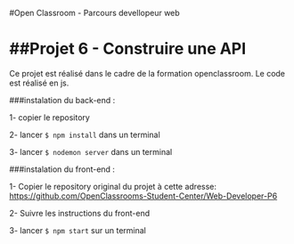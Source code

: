 #Open Classroom - Parcours devellopeur web

##Projet 6 - Construire une API
=============

Ce projet est réalisé dans le cadre de la formation openclassroom.
Le code est réalisé en js.

###instalation du back-end :

1- copier le repository

2- lancer `$ npm install` dans un terminal

3- lancer `$ nodemon server` dans un terminal

###instalation du front-end :

1- Copier le repository original du projet à cette adresse: https://github.com/OpenClassrooms-Student-Center/Web-Developer-P6

2- Suivre les instructions du front-end

3- lancer `$ npm start` sur un terminal


